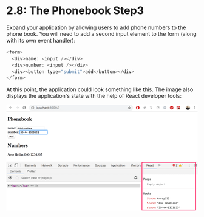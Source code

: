 # 2.8: The Phonebook Step3

Expand your application by allowing users to add phone numbers to the phone book.
You will need to add a second input element to the form (along with its own event handler):

```js
<form>
  <div>name: <input /></div>
  <div>number: <input /></div>
  <div><button type="submit">add</button></div>
</form>
```

At this point, the application could look something like this.
The image also displays the application's state with the help of React developer tools:

![App view](./images/app-view.png)
